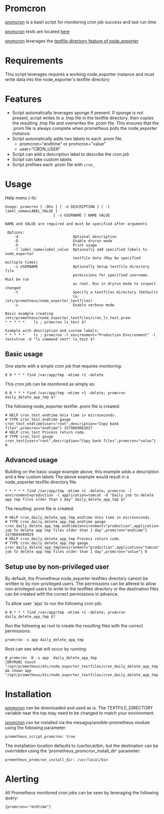 # Promcron

[promcron](https://github.com/mesaguy/ansible-prometheus/blob/master/templates/promcron.sh.j2) is a bash script for monitoring cron job success and last run time

[promcron](https://github.com/mesaguy/ansible-prometheus/blob/master/templates/promcron.sh.j2) tests are located [here](https://github.com/mesaguy/ansible-prometheus/tree/master/tests/inspec/promcron)

[promcron](https://github.com/mesaguy/ansible-prometheus/blob/master/templates/promcron.sh.j2) leverages the [textfile directory feature of node_exporter](https://github.com/prometheus/node_exporter#textfile-collector)

# Requirements
This script leverages requires a working node_exporter instance and must write data into the node_exporter's textfile directory

# Features
- Script automatically leverages sponge if present. If sponge is not present, script writes to a .tmp file in the textfile directory, then copies the resulting .tmp file and overwrites the .prom file. This ensures that the .prom file is always complete when prometheus polls the node_exporter instance.
- Script automatically adds two labels to each .prom file.
  - promcron="endtime" or promcron="value"
  - user="CRON_USER"
- Script can add a description label to describe the cron job
- Script can take custom labels
- Script prefixes each .prom file with ```cron_```

# Usage

Help menu (-h):

    Usage: promcron [ -Dhv ] [ -d DESCRIPTION ] [ -l label_name=LABEL_VALUE ]
                          [ -s USERNAME ] NAME VALUE

    NAME and VALUE are required and must be specified after arguments

     Options:
        -d                         Optional description
        -D                         Enable dryrun mode
        -h                         Print usage
        -l label_name=label_value  Optionally add specified labels to node_exporter
                                   textfile data (May be specified multiple times)
        -s USERNAME                Optionally Setup textfile directory file
                                   permissions for specified username. Must be run
                                   as root. Run in dryrun mode to inspect changed
        -t                         Specify a textfiles directory (Defaults
                                   to: /etc/prometheus/node_exporter_textfiles)
        -v                         Enable verbose mode

    Basic example creating /etc/prometheus/node_exporter_textfiles/cron_ls_test.prom:
    * * * * *    ls ; promcron ls_test $?

    Example with description and custom labels:
    * * * * *    ls ; promcron -l environment="Production Environment" -l test=true -d "ls command test" ls_test $?

## Basic usage

One starts with a simple cron job that requires monitoring:

    0 0 * * * find /var/app/tmp -mtime +1 -delete

This cron job can be monitored as simply as:

    0 0 * * * find /var/app/tmp -mtime +1 -delete; promcron daily_delete_app_tmp $?

The following node_exporter textfile .prom file is created:

    # HELP cron_test_endtime Unix time in microseconds.
    # TYPE cron_test_endtime gauge
    cron_test_endtime{user="root",description="Copy bank files",promcron="endtime"} 1579669082027
    # HELP cron_test Process return code.
    # TYPE cron_test gauge
    cron_test{user="root",description="Copy bank files",promcron="value"} 0

## Advanced usage

Building on the basic usage example above, this example adds a description and a few custom labels
The above example would result in a node_exporter textfile directory file:

    * * * * * find /var/app/tmp -mtime +1 -delete; promcron -l environment=production -l application=tomcat -d "Daily job to delete app tmp files older than 1 day" daily_delete_app_tmp $?

The resulting .prom file is created:

    # HELP cron_daily_delete_app_tmp_endtime Unix time in microseconds.
    # TYPE cron_daily_delete_app_tmp_endtime gauge
    cron_daily_delete_app_tmp_endtime{environment="production",application="tomcat",user="root",description="Daily job to delete app tmp files older than 1 day",promcron="endtime"} 1579669484929
    # HELP cron_daily_delete_app_tmp Process return code.
    # TYPE cron_daily_delete_app_tmp gauge
    cron_daily_delete_app_tmp{environment="production",application="tomcat",user="root",description="Daily job to delete app tmp files older than 1 day",promcron="value"} 0

## Setup use by non-privileged user

By default, the Prometheus node_exporter textfiles directory cannot be written to by non-privileged users. The permissions can be altered to allow non-privileged users to write to the textfiles directory or the destination files can be created with the correct permissions in advance.

To allow user 'app' to run the following cron job:

    0 0 * * * find /var/app/tmp -mtime +1 -delete; promcron daily_delete_app_tmp $?

Run the following as root to create the resulting files with the correct permissions:

    promcron -s app daily_delete_app_tmp

Root can see what will occur by running:

    # promcron -D -s app  daily_delete_app_tmp
    [DRYRUN] touch "/opt/prometheus/etc/node_exporter_textfiles/cron_daily_delete_app_tmp.prom" && chown app "/opt/prometheus/etc/node_exporter_textfiles/cron_daily_delete_app_tmp.prom"

# Installation

[promcron](https://github.com/mesaguy/ansible-prometheus/blob/master/templates/promcron.sh.j2) can be downloaded and used as is. The TEXTFILE_DIRECTORY variable near the top may need to be changed to match your environment.

[promcron](https://github.com/mesaguy/ansible-prometheus/blob/master/templates/promcron.sh.j2) can be installed via the mesaguy/ansible-prometheus module using the following parameter:

    prometheus_script_promcron: true

The installation location defaults to /usr/local/bin, but the destination can be overridden using the 'prometheus_promcron_install_dir' parameter:

    prometheus_promcron_install_dir: /usr/local/bin

# Alerting

All Prometheus monitored cron jobs can be seen by leveraging the following query:

    {promcron=~"endtime"}
